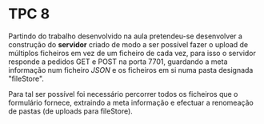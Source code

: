 # TPC 8

Partindo do trabalho desenvolvido na aula pretendeu-se desenvolver a construção do **servidor** criado de modo a ser possível fazer o upload de múltiplos ficheiros em vez de um ficheiro de cada vez, para isso o servidor responde a pedidos GET e POST na porta 7701, guardando a meta informação num ficheiro *JSON* e os ficheiros em si numa pasta designada "fileStore".

Para tal ser possível foi necessário percorrer todos os ficheiros que o formulário fornece, extraindo a meta informação e efectuar a renomeação de pastas (de uploads para fileStore).